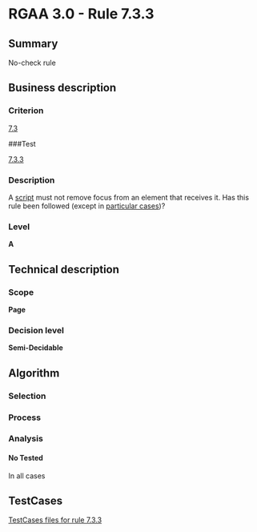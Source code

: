 # RGAA 3.0 -  Rule 7.3.3

## Summary

No-check rule

## Business description

### Criterion

[7.3](http://disic.github.io/rgaa_referentiel_en/RGAA3.0_Criteria_English_version_v1.html#crit-7-3)

###Test

[7.3.3](http://disic.github.io/rgaa_referentiel_en/RGAA3.0_Criteria_English_version_v1.html#test-7-3-3)

### Description
A <a href="http://disic.github.io/rgaa_referentiel_en/RGAA3.0_Glossary_English_version_v1.html#mScript">script</a>
    must not remove focus from an element that receives it.
    Has this rule been followed (except
    in <a title="Particular cases for criterion 7.3" href="http://disic.github.io/rgaa_referentiel_en/RGAA3.0_Particular_cases_English_version_v1.html#cpCrit7-3">particular cases</a>)? 


### Level

**A**

## Technical description

### Scope

**Page**

### Decision level

**Semi-Decidable**

## Algorithm

### Selection

### Process

### Analysis

#### No Tested 

In all cases




##  TestCases 

[TestCases files for rule 7.3.3](https://github.com/Asqatasun/Asqatasun/tree/master/rules/rules-rgaa3.0/src/test/resources/testcases/rgaa30/Rgaa30Rule070303/) 


